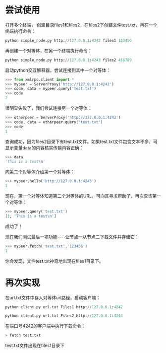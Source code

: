 # 尝试使用

打开多个终端， 创建目录files1和files2，在files2下创建文件test.txt，再在一个终端执行命令：
```python
python simple_node.py http://127.0.0.1:4242 files1 123456
```
再创建一个对等体，在另一个终端执行命令：
```python
python simple_node.py http://127.0.0.1:4243 files2 456789
```
启动python交互解释器，尝试连接到其中一个对等体：
```python
>>> from xmlrpc.client import *
>>> mypeer = ServerProxy('http://127.0.0.1:4242')
>>> code, data = mypeer.query('test.txt')
>>> code
2
```
很明显失败了，我们尝试连接另一个对等体：
```python
>>> otherpeer = ServerProxy('http://127.0.0.1:4243')
>>> code, data = otherpeer.query('test.txt')
>>> code
1
```
查询成功，因为files2目录下有test.txt文件。如果test.txt文件包含文本不多，可显示变量data的内容核实传输内容正确：
```python
>>> data
'This is a test\n'
```
向第二个对等体介绍第一个对等体：
```python
>>> mypeer.hello('http://127.0.0.1:4243')
1
```
现在，第一个对等体知道第二个对等体的URL，可向其寻求帮助了。再次查询第一个对等体：
```python
>>> mypeer.query('test.txt')
[1, 'This is a test\n']
```
成功了！

现在我们测试最后一项功能----让节点一从节点二下载文件并存储它：
```python
>>> mypeer.fetch('test.txt','123456')
1
```
你会发现，文件test.txt神奇地出现在files1目录下。

# 再次实现

在url.txt文件中存入对等体url路径，启动客户端：
```python
python client.py url.txt Files1 http://127.0.0.1:4242

python client.py url.txt Files2 http://127.0.0.1:4243
```
在端口号4242的客户端中执行下载命令：
```python
> fetch test.txt
```
test.txt文件出现在files1目录下
